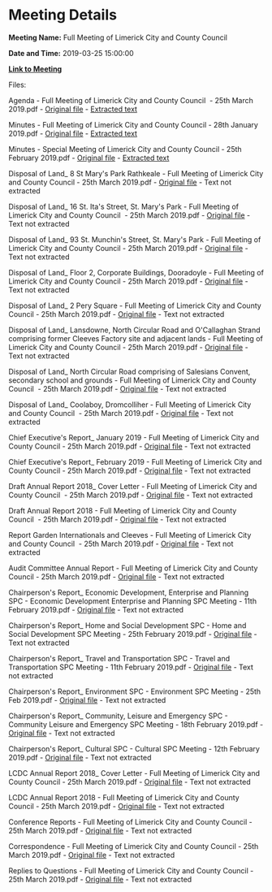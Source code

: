 # Meeting Details

**Meeting Name:** Full Meeting of Limerick City and County Council

**Date and Time:** 2019-03-25 15:00:00

**[Link to Meeting](https://www.limerick.ie/council/whats-on/full-meeting-limerick-city-and-county-council-26)**

Files: 

Agenda - Full Meeting of Limerick City and County Council  - 25th March 2019.pdf - [Original file](https://www.limerick.ie/sites/default/files/media/documents/2019-03/00%20Agenda%20-%20Meeting%20of%20Council%20-%2025th%20March%202019.pdf) - [Extracted text](./Agenda%20-%C2%A0Full%20Meeting%20of%20Limerick%20City%20and%20County%20Council%C2%A0%20-%2025th%20March%202019.md)

Minutes - Full Meeting of Limerick City and County Council - 28th January 2019.pdf - [Original file](https://www.limerick.ie/sites/default/files/media/documents/2019-03/01%28a%29%20Minutes%20Ordinary%20Meeting%2028.01.2019.pdf) - [Extracted text](./Minutes%20-%C2%A0Full%20Meeting%20of%20Limerick%20City%20and%20County%20Council%20-%2028th%20January%202019.md)

Minutes - Special Meeting of Limerick City and County Council - 25th February 2019.pdf - [Original file](https://www.limerick.ie/sites/default/files/media/documents/2019-03/01%28b%29%20Minutes%20Special%20Meeting%2025th%20February%202019.pdf) - [Extracted text](./Minutes%20-%20Special%20Meeting%20of%20Limerick%20City%20and%20County%20Council%20-%2025th%20February%202019.md)

Disposal of Land_ 8 St Mary's Park Rathkeale - Full Meeting of Limerick City and County Council - 25th March 2019.pdf - [Original file](https://www.limerick.ie/sites/default/files/media/documents/2019-03/03%28a%29%20Disposal%20of%20Land%20-%208%20St%20Marys%20Park%20Rathkeale.pdf) - Text not extracted

Disposal of Land_ 16 St. Ita's Street, St. Mary's Park - Full Meeting of Limerick City and County Council  - 25th March 2019.pdf - [Original file](https://www.limerick.ie/sites/default/files/media/documents/2019-03/03%28b%29%20Disposal%20of%20Land%20-%2016%20St.%20Ita%27s%20Street%20St.%20Mary%27s%20Park.pdf) - Text not extracted

Disposal of Land_ 93 St. Munchin's Street, St. Mary's Park - Full Meeting of Limerick City and County Council - 25th March 2019.pdf - [Original file](https://www.limerick.ie/sites/default/files/media/documents/2019-03/03%28c%29%20Disposal%20of%20Land%20-%2093%20St.%20Munchin%27s%20Street%20St.%20Mary%27s%20Park.pdf) - Text not extracted

Disposal of Land_ Floor 2, Corporate Buildings, Dooradoyle - Full Meeting of Limerick City and County Council - 25th March 2019.pdf - [Original file](https://www.limerick.ie/sites/default/files/media/documents/2019-03/03%28d%29%20Disposal%20of%20Land%20-%20Floor%202%2C%20Corporate%20Buildings%2C%20Dooradoyle.pdf) - Text not extracted

Disposal of Land_ 2 Pery Square - Full Meeting of Limerick City and County Council - 25th March 2019.pdf - [Original file](https://www.limerick.ie/sites/default/files/media/documents/2019-03/03%28e%29%20Disposal%20of%20Land%20-%202%20Pery%20Square.pdf) - Text not extracted

Disposal of Land_ Lansdowne, North Circular Road and O'Callaghan Strand comprising former Cleeves Factory site and adjacent lands - Full Meeting of Limerick City and County Council - 25th March 2019.pdf - [Original file](https://www.limerick.ie/sites/default/files/media/documents/2019-03/03%28f%29%20Disposal%20of%20Land%20-%20Lansdowne%2C%20North%20Circular%20Road%20and%20O%27Callaghan%20Strand.pdf) - Text not extracted

Disposal of Land_ North Circular Road comprising of Salesians Convent, secondary school and grounds - Full Meeting of Limerick City and County Council  - 25th March 2019.pdf - [Original file](https://www.limerick.ie/sites/default/files/media/documents/2019-03/03%28g%29%20Disposal%20of%20Land.pdf) - Text not extracted

Disposal of Land_ Coolaboy, Dromcolliher - Full Meeting of Limerick City and County Council  - 25th March 2019.pdf - [Original file](https://www.limerick.ie/sites/default/files/media/documents/2019-03/03%28h%29%20Disposal%20of%20Land%20-%20Coolaboy%2C%20Dromcolliher.pdf) - Text not extracted

Chief Executive's Report_ January 2019 - Full Meeting of Limerick City and County Council - 25th March 2019.pdf - [Original file](https://www.limerick.ie/sites/default/files/media/documents/2019-03/04%28a%29%28i%29%20Chief%20Executive%27s%20Report%20-%20January%202019.pdf) - Text not extracted

Chief Executive's Report_ February 2019 - Full Meeting of Limerick City and County Council - 25th March 2019.pdf - [Original file](https://www.limerick.ie/sites/default/files/media/documents/2019-03/04%28a%29%28ii%29%20Chief%20Executive%27s%20Report%20-%20February%202019.pdf) - Text not extracted

Draft Annual Report 2018_ Cover Letter - Full Meeting of Limerick City and County Council  - 25th March 2019.pdf - [Original file](https://www.limerick.ie/sites/default/files/media/documents/2019-03/04%28b%29%28i%29%20Draft%20Annual%20Report%202018%20-%20Cover%20Letter.pdf) - Text not extracted

Draft Annual Report 2018 - Full Meeting of Limerick City and County Council  - 25th March 2019.pdf - [Original file](https://www.limerick.ie/sites/default/files/media/documents/2019-03/04%28b%29%28ii%29%20Draft%20Annual%20Report%202018.pdf) - Text not extracted

Report Garden Internationals and Cleeves - Full Meeting of Limerick City and County Council  - 25th March 2019.pdf - [Original file](https://www.limerick.ie/sites/default/files/media/documents/2019-03/04%28c%29%28ii%29%20Report%20-%20Gardens%20International%20and%20Cleeves.pdf) - Text not extracted

Audit Committee Annual Report - Full Meeting of Limerick City and County Council - 25th March 2019.pdf - [Original file](https://www.limerick.ie/sites/default/files/media/documents/2019-03/04%28d%29%20Audit%20Committee%20Annual%20Report.pdf) - Text not extracted

Chairperson's Report_ Economic Development, Enterprise and Planning SPC - Economic Development Enterprise and Planning SPC Meeting - 11th February 2019.pdf - [Original file](https://www.limerick.ie/sites/default/files/media/documents/2019-03/04%28e%29%281%29%20Chairperson%27s%20Report%20-%20Economic%20Development%20Enterprise%20and%20Planning%20SPC%20-%2011th%20February%202019.pdf) - Text not extracted

Chairperson's Report_ Home and Social Development SPC - Home and Social Development SPC Meeting - 25th February 2019.pdf - [Original file](https://www.limerick.ie/sites/default/files/media/documents/2019-03/04%28e%29%282%29%20Chairperson%27s%20Report%20-%20Home%20and%20Social%20Development%20SPC%20-%2025th%20February%202019.pdf) - Text not extracted

Chairperson's Report_ Travel and Transportation SPC - Travel and Transportation SPC Meeting - 11th February 2019.pdf - [Original file](https://www.limerick.ie/sites/default/files/media/documents/2019-03/04%28e%29%283%29%20Chairperson%27s%20Report%20-%20Travel%20and%20Transportation%20Strategic%20Policy%20Committtee%20-11%20February%202019.pdf) - Text not extracted

Chairperson's Report_ Environment SPC - Environment SPC Meeting - 25th Feb 2019.pdf - [Original file](https://www.limerick.ie/sites/default/files/media/documents/2019-03/04%28e%29%284%29%20Chairperson%27s%20Report%20of%20the%20Environment%20Strategic%20Policy%20Committee%20-%2025%20Feb%202019.pdf) - Text not extracted

Chairperson's Report_ Community, Leisure and Emergency SPC - Community Leisure and Emergency SPC Meeting - 18th February 2019.pdf - [Original file](https://www.limerick.ie/sites/default/files/media/documents/2019-03/04%28e%29%285%29%20Chairperson%27s%20Report%20-%20Community%20Leisure%20and%20Emergency%20SPC%20-%2018th%20February%202019.pdf) - Text not extracted

Chairperson's Report_ Cultural SPC - Cultural SPC Meeting - 12th February 2019.pdf - [Original file](https://www.limerick.ie/sites/default/files/media/documents/2019-03/04%28e%29%286%29%20Chairperson%27s%20Report%20-%20Cultural%20SPC%20-%2012th%20February%202019.pdf) - Text not extracted

LCDC Annual Report 2018_ Cover Letter - Full Meeting of Limerick City and County Council - 25th March 2019.pdf - [Original file](https://www.limerick.ie/sites/default/files/media/documents/2019-03/05%28b%29%28i%29%20LCDC%20Annual%20Report%202018%20-%20Cover%20Letter.pdf) - Text not extracted

LCDC Annual Report 2018 - Full Meeting of Limerick City and County Council - 25th March 2019.pdf - [Original file](https://www.limerick.ie/sites/default/files/media/documents/2019-03/05%28b%29%28ii%29%20LCDC%20Annual%20Report%202018.pdf) - Text not extracted

Conference Reports - Full Meeting of Limerick City and County Council - 25th March 2019.pdf - [Original file](https://www.limerick.ie/sites/default/files/media/documents/2019-03/07%28ii%29%20Conference%20Reports.pdf) - Text not extracted

Correspondence - Full Meeting of Limerick City and County Council - 25th March 2019.pdf - [Original file](https://www.limerick.ie/sites/default/files/media/documents/2019-03/16%20Correspondence%20-%20March%202019.pdf) - Text not extracted

Replies to Questions - Full Meeting of Limerick City and County Council - 25th March 2019.pdf - [Original file](https://www.limerick.ie/sites/default/files/media/documents/2019-03/Replies%20to%20Questions%20March%202019_0.pdf) - Text not extracted

